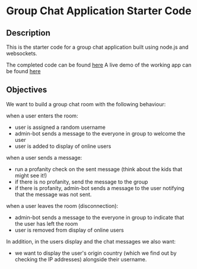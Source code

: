 # Group Chat Application Starter Code

## Description
This is the starter code for a group chat application built using node.js and websockets.

The completed code can be found [here](https://github.com/realtime-apps-iap/chat-app)
A live demo of the working app can be found [here](https://rtwa-iap-chat-app.herokuapp.com/)

## Objectives
We want to build a group chat room with the following behaviour:

when a user enters the room:

- user is assigned a random username
- admin-bot sends a message to the everyone in group to welcome the user
- user is added to display of online users

when a user sends a message:

- run a profanity check on the sent message (think about the kids that might see it!)
- if there is no profanity, send the message to the group
- if there is profanity, admin-bot sends a message to the user notifying that the message was not sent.

when a user leaves the room (disconnection):

- admin-bot sends a message to the everyone in group to indicate that the user has left the room
- user is removed from display of online users

In addition, in the users display and the chat messages we also want:

- we want to display the user's origin country (which we find out by checking the IP addresses) alongside their username.


